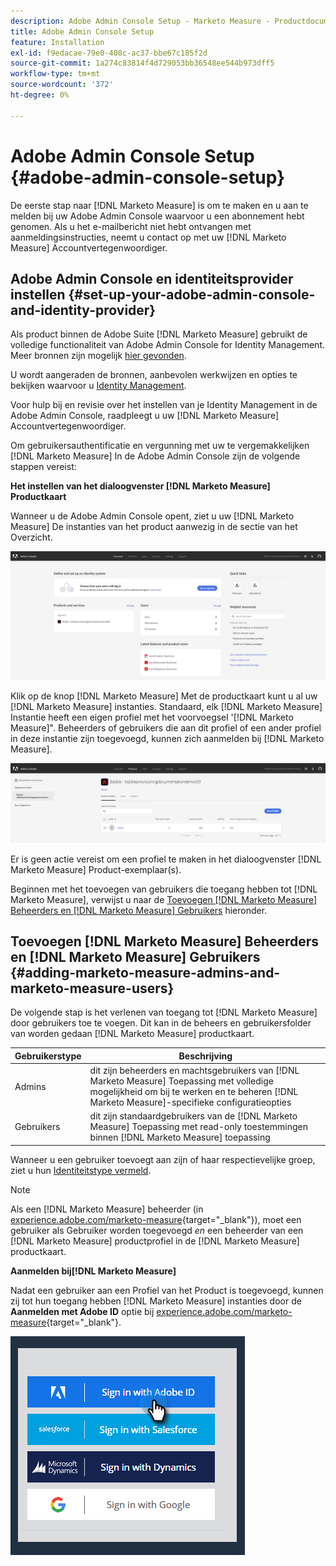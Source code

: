 ```yaml
---
description: Adobe Admin Console Setup - Marketo Measure - Productdocumentatie
title: Adobe Admin Console Setup
feature: Installation
exl-id: f9edacae-79e0-408c-ac37-bbe67c185f2d
source-git-commit: 1a274c83814f4d729053bb36548ee544b973dff5
workflow-type: tm+mt
source-wordcount: '372'
ht-degree: 0%

---
```


# Adobe Admin Console Setup {#adobe-admin-console-setup}

De eerste stap naar [!DNL Marketo Measure] is om te maken en u aan te melden bij uw Adobe Admin Console waarvoor u een abonnement hebt genomen. Als u het e-mailbericht niet hebt ontvangen met aanmeldingsinstructies, neemt u contact op met uw [!DNL Marketo Measure] Accountvertegenwoordiger.

## Adobe Admin Console en identiteitsprovider instellen {#set-up-your-adobe-admin-console-and-identity-provider}

Als product binnen de Adobe Suite [!DNL Marketo Measure] gebruikt de volledige functionaliteit van Adobe Admin Console for Identity Management. Meer bronnen zijn mogelijk [hier gevonden](https://helpx.adobe.com/nl/enterprise/using/admin-console.html).

U wordt aangeraden de bronnen, aanbevolen werkwijzen en opties te bekijken waarvoor u [Identity Management](https://helpx.adobe.com/nl/enterprise/using/set-up-identity.html).

Voor hulp bij en revisie over het instellen van je Identity Management in de Adobe Admin Console, raadpleegt u uw [!DNL Marketo Measure] Accountvertegenwoordiger.

Om gebruikersauthentificatie en vergunning met uw te vergemakkelijken [!DNL Marketo Measure] In de Adobe Admin Console zijn de volgende stappen vereist:

**Het instellen van het dialoogvenster [!DNL Marketo Measure] Productkaart**

Wanneer u de Adobe Admin Console opent, ziet u uw [!DNL Marketo Measure] De instanties van het product aanwezig in de sectie van het Overzicht.

![](assets/adobe-admin-console-setup-1.png)

Klik op de knop [!DNL Marketo Measure] Met de productkaart kunt u al uw [!DNL Marketo Measure] instanties. Standaard, elk [!DNL Marketo Measure] Instantie heeft een eigen profiel met het voorvoegsel &#39;[!DNL Marketo Measure]&quot;. Beheerders of gebruikers die aan dit profiel of een ander profiel in deze instantie zijn toegevoegd, kunnen zich aanmelden bij [!DNL Marketo Measure].

![](assets/adobe-admin-console-setup-2.png)

Er is geen actie vereist om een profiel te maken in het dialoogvenster [!DNL Marketo Measure] Product-exemplaar(s).

Beginnen met het toevoegen van gebruikers die toegang hebben tot [!DNL Marketo Measure], verwijst u naar de [Toevoegen [!DNL Marketo Measure] Beheerders en [!DNL Marketo Measure] Gebruikers](#adding-marketo-measure-admins-and-marketo-measure-users) hieronder.

## Toevoegen [!DNL Marketo Measure] Beheerders en [!DNL Marketo Measure] Gebruikers {#adding-marketo-measure-admins-and-marketo-measure-users}

De volgende stap is het verlenen van toegang tot [!DNL Marketo Measure] door gebruikers toe te voegen. Dit kan in de beheers en gebruikersfolder van worden gedaan [!DNL Marketo Measure] productkaart.

| Gebruikerstype | Beschrijving |
|---|---|
| Admins | dit zijn beheerders en machtsgebruikers van [!DNL Marketo Measure] Toepassing met volledige mogelijkheid om bij te werken en te beheren [!DNL Marketo Measure]-specifieke configuratieopties |
| Gebruikers | dit zijn standaardgebruikers van de [!DNL Marketo Measure] Toepassing met read-only toestemmingen binnen [!DNL Marketo Measure] toepassing |

Wanneer u een gebruiker toevoegt aan zijn of haar respectievelijke groep, ziet u hun [Identiteitstype vermeld](https://helpx.adobe.com/nl/enterprise/using/set-up-identity.html).

>[!NOTE]
>
>Als een [!DNL Marketo Measure] beheerder (in [experience.adobe.com/marketo-measure](https://experience.adobe.com/marketo-measure){target="_blank"}), moet een gebruiker als Gebruiker worden toegevoegd _en_ een beheerder van een [!DNL Marketo Measure] productprofiel in de [!DNL Marketo Measure] productkaart.

**Aanmelden bij[!DNL Marketo Measure]**

Nadat een gebruiker aan een Profiel van het Product is toegevoegd, kunnen zij tot hun toegang hebben [!DNL Marketo Measure] instanties door de **Aanmelden met Adobe ID** optie bij [experience.adobe.com/marketo-measure](https://experience.adobe.com/marketo-measure){target="_blank"}.

![](assets/adobe-admin-console-setup-3.png)
